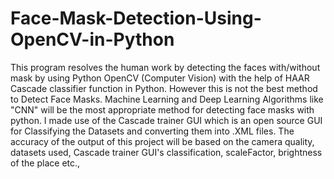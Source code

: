 # Face-Mask-Detection-Using-OpenCV-in-Python
This program resolves the human work by detecting the faces with/without mask by using Python OpenCV (Computer Vision) with the help of HAAR Cascade classifier function in Python.
However this is not the best method to Detect Face Masks. Machine Learning and Deep Learning Algorithms like "CNN" will be the most appropriate method for detecting face masks with python. I made use of the Cascade trainer GUI which is an open source GUI for Classifying the Datasets and converting them into .XML files. The accuracy of the output of this project will be based on the camera quality, datasets used, Cascade trainer GUI's classification, scaleFactor, brightness of the place etc.,
